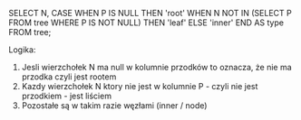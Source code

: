 SELECT
    N,
    CASE
        WHEN P IS NULL THEN 'root'
        WHEN N NOT IN (SELECT P FROM tree WHERE P IS NOT NULL) THEN 'leaf'
        ELSE 'inner'
    END AS type
FROM
    tree;


Logika:
1. Jesli wierzchołek N ma null w kolumnie przodków to oznacza, że nie ma przodka czyli jest rootem
2. Kazdy wierzchołek N ktory nie jest w kolumnie P - czyli nie jest przodkiem - jest liściem
3. Pozostałe są w takim razie węzłami (inner / node)